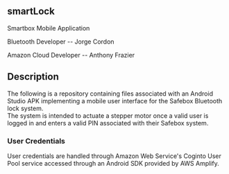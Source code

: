 ## smartLock
Smartbox Mobile Application

Bluetooth Developer -- Jorge Cordon

Amazon Cloud Developer -- Anthony Frazier

## Description
The following is a repository containing files associated with an Android Studio APK implementing a mobile user interface for the Safebox Bluetooth lock system.  
The system is intended to actuate a stepper motor once a valid user is logged in and enters a valid PIN associated with their Safebox system. 

### User Credentials
User credentials are handled through Amazon Web Service's Coginto User Pool service accessed through an Android SDK provided by AWS Amplify. 

